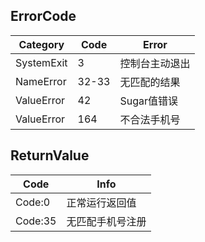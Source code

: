 ## ErrorCode

| Category   | Code  | Error    |
|------------|-------|----------|
| SystemExit | 3     | 控制台主动退出  |
| NameError  | 32-33 | 无匹配的结果   |
| ValueError | 42    | Sugar值错误 |
| ValueError | 164   | 不合法手机号   |

## ReturnValue

| Code    | Info         |
|---------|--------------|
| Code:0  | 正常运行返回值      |
| Code:35 | 无匹配手机号注册     |
